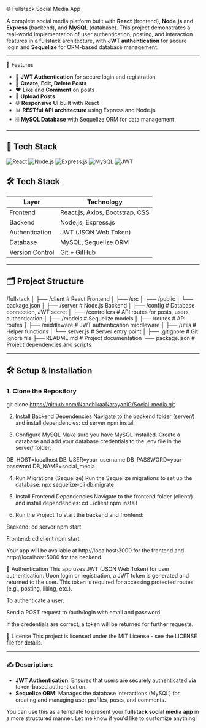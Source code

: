 🌐 Fullstack Social Media App

A complete social media platform built with **React** (frontend), **Node.js** and **Express** (backend), and **MySQL** (database). This project demonstrates a real-world implementation of user authentication, posting, and interaction features in a fullstack architecture, with **JWT authentication** for secure login and **Sequelize** for ORM-based database management.

---

🚀 Features

- 🔐 **JWT Authentication** for secure login and registration
- 📝 **Create, Edit, Delete Posts**
- ❤️ **Like** and **Comment** on posts
- 📸 **Upload Posts**
- 🌐 **Responsive UI** built with React
- 📊 **RESTful API architecture** using Express and Node.js
- 🗄️ **MySQL Database** with Sequelize ORM for data management

---

## 🚀 Tech Stack

![React](https://img.shields.io/badge/React-%2320232a.svg?&style=flat-square&logo=react&logoColor=%2361DAFB)
![Node.js](https://img.shields.io/badge/Node.js-%23339933.svg?&style=flat-square&logo=node.js&logoColor=%23ffffff)
![Express.js](https://img.shields.io/badge/Express.js-%23404d59.svg?&style=flat-square&logo=express&logoColor=%23ffffff)
![MySQL](https://img.shields.io/badge/MySQL-%234479A1.svg?&style=flat-square&logo=mysql&logoColor=%23ffffff)
![JWT](https://img.shields.io/badge/JWT-%23000000.svg?&style=flat-square&logo=json-web-tokens&logoColor=%23ffffff)


## 🛠️ Tech Stack

| Layer         | Technology            |
|---------------|-----------------------|
| Frontend      | React.js, Axios, Bootstrap, CSS |
| Backend       | Node.js, Express.js   |
| Authentication| JWT (JSON Web Token)  |
| Database      | MySQL, Sequelize ORM  |
| Version Control| Git + GitHub          |

---

## 🗂️ Project Structure

/fullstack
│
├── /client # React Frontend
│ ├── /src
│ ├── /public
│ └── package.json
│
├── /server # Node.js Backend
│ ├── /config # Database connection, JWT secret
│ ├── /controllers # API routes for posts, users, authentication
│ ├── /models # Sequelize models
│ ├── /routes # API routes
│ ├── /middleware # JWT authentication middleware
│ ├── /utils # Helper functions
│ └── server.js # Server entry point
│
├── .gitignore # Git ignore file
├── README.md # Project documentation
└── package.json # Project dependencies and scripts



---

## 🛠️ Setup & Installation

### 1. Clone the Repository
git clone https://github.com/NandhikaaNarayaniG/Social-media.git

2. Install Backend Dependencies
Navigate to the backend folder (server/) and install dependencies:
cd server
npm install

4. Configure MySQL
Make sure you have MySQL installed. Create a database and add your database credentials to the .env file in the server/ folder:

DB_HOST=localhost
DB_USER=your-username
DB_PASSWORD=your-password
DB_NAME=social_media

4. Run Migrations (Sequelize)
Run the Sequelize migrations to set up the database:
npx sequelize-cli db:migrate

6. Install Frontend Dependencies
Navigate to the frontend folder (client/) and install dependencies:
cd ../client
npm install

6. Run the Project
To start the backend and frontend:

Backend:
cd server
npm start

Frontend:
cd client
npm start

Your app will be available at http://localhost:3000 for the frontend and http://localhost:5000 for the backend.

🔑 Authentication
This app uses JWT (JSON Web Token) for user authentication. Upon login or registration, a JWT token is generated and returned to the user. This token is required for accessing protected routes (e.g., posting, liking, etc.).

To authenticate a user:

Send a POST request to /auth/login with email and password.

If the credentials are correct, a token will be returned for further requests.

📄 License
This project is licensed under the MIT License - see the LICENSE file for details.

---

### ✍️ Description:

- **JWT Authentication**: Ensures that users are securely authenticated via token-based authentication.
- **Sequelize ORM**: Manages the database interactions (MySQL) for creating and managing user profiles, posts, and comments.
  
You can use this as a template to present your **fullstack social media app** in a more structured manner. Let me know if you'd like to customize anything!







